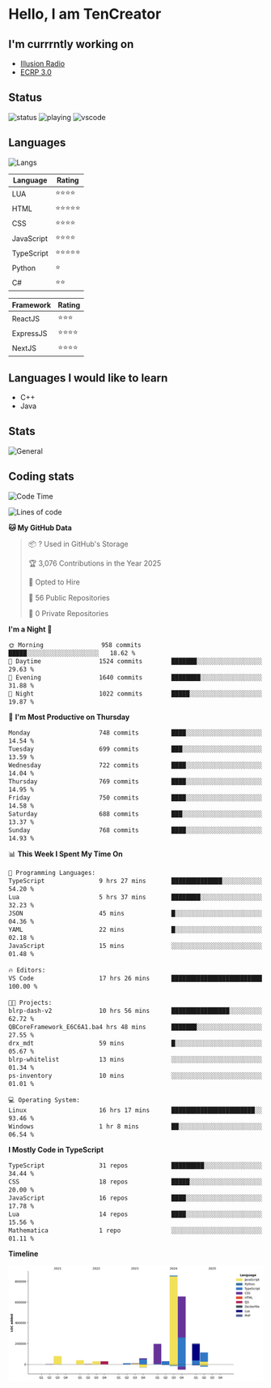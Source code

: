 # Hello, I am TenCreator

## I'm currrntly working on
- [Illusion Radio](https://illusionradio.co.uk/)
- [ECRP 3.0](http://github.com/Emerald-Coast-Roleplay/)

## Status
![status](https://api.statusbadges.me/badge/status/518334475038359555?simple=true&style=for-the-badge)
![playing](https://api.statusbadges.me/badge/playing/518334475038359555?style=for-the-badge)
![vscode](https://api.statusbadges.me/badge/vscode/518334475038359555?style=for-the-badge)

## Languages
![Langs](https://github-readme-stats.vercel.app/api/top-langs/?username=tencreator&layout=compact&theme=radical)


|Language|Rating|
|--------|------|
|LUA|⭐️⭐️⭐️⭐️|
|HTML|⭐️⭐️⭐️⭐️⭐️|
|CSS|⭐️⭐️⭐️⭐️|
|JavaScript|⭐️⭐️⭐️⭐️|
|TypeScript|⭐️⭐️⭐️⭐️⭐️|
|Python|⭐️|
|C#|⭐️⭐️ |

|Framework|Rating|
|--------|------|
|ReactJS|⭐️⭐️⭐|
|ExpressJS|⭐️⭐️⭐️⭐️|
|NextJS|⭐️⭐️⭐⭐️|

## Languages I would like to learn
- C++
- Java

## Stats
![General](https://github-readme-stats.vercel.app/api?username=tencreator&show_icons=true&theme=radical)

## Coding stats

<!--START_SECTION:waka-->
![Code Time](http://img.shields.io/badge/Code%20Time-599%20hrs%2012%20mins-blue)

![Lines of code](https://img.shields.io/badge/From%20Hello%20World%20I%27ve%20Written-2.3%20million%20lines%20of%20code-blue)

**🐱 My GitHub Data** 

> 📦 ? Used in GitHub's Storage 
 > 
> 🏆 3,076 Contributions in the Year 2025
 > 
> 💼 Opted to Hire
 > 
> 📜 56 Public Repositories 
 > 
> 🔑 0 Private Repositories 
 > 
**I'm a Night 🦉** 

```text
🌞 Morning                958 commits         █████░░░░░░░░░░░░░░░░░░░░   18.62 % 
🌆 Daytime                1524 commits        ███████░░░░░░░░░░░░░░░░░░   29.63 % 
🌃 Evening                1640 commits        ████████░░░░░░░░░░░░░░░░░   31.88 % 
🌙 Night                  1022 commits        █████░░░░░░░░░░░░░░░░░░░░   19.87 % 
```
📅 **I'm Most Productive on Thursday** 

```text
Monday                   748 commits         ████░░░░░░░░░░░░░░░░░░░░░   14.54 % 
Tuesday                  699 commits         ███░░░░░░░░░░░░░░░░░░░░░░   13.59 % 
Wednesday                722 commits         ████░░░░░░░░░░░░░░░░░░░░░   14.04 % 
Thursday                 769 commits         ████░░░░░░░░░░░░░░░░░░░░░   14.95 % 
Friday                   750 commits         ████░░░░░░░░░░░░░░░░░░░░░   14.58 % 
Saturday                 688 commits         ███░░░░░░░░░░░░░░░░░░░░░░   13.37 % 
Sunday                   768 commits         ████░░░░░░░░░░░░░░░░░░░░░   14.93 % 
```


📊 **This Week I Spent My Time On** 

```text
💬 Programming Languages: 
TypeScript               9 hrs 27 mins       ██████████████░░░░░░░░░░░   54.20 % 
Lua                      5 hrs 37 mins       ████████░░░░░░░░░░░░░░░░░   32.23 % 
JSON                     45 mins             █░░░░░░░░░░░░░░░░░░░░░░░░   04.36 % 
YAML                     22 mins             █░░░░░░░░░░░░░░░░░░░░░░░░   02.18 % 
JavaScript               15 mins             ░░░░░░░░░░░░░░░░░░░░░░░░░   01.48 % 

🔥 Editors: 
VS Code                  17 hrs 26 mins      █████████████████████████   100.00 % 

🐱‍💻 Projects: 
blrp-dash-v2             10 hrs 56 mins      ████████████████░░░░░░░░░   62.72 % 
QBCoreFramework_E6C6A1.ba4 hrs 48 mins       ███████░░░░░░░░░░░░░░░░░░   27.55 % 
drx_mdt                  59 mins             █░░░░░░░░░░░░░░░░░░░░░░░░   05.67 % 
blrp-whitelist           13 mins             ░░░░░░░░░░░░░░░░░░░░░░░░░   01.34 % 
ps-inventory             10 mins             ░░░░░░░░░░░░░░░░░░░░░░░░░   01.01 % 

💻 Operating System: 
Linux                    16 hrs 17 mins      ███████████████████████░░   93.46 % 
Windows                  1 hr 8 mins         ██░░░░░░░░░░░░░░░░░░░░░░░   06.54 % 
```

**I Mostly Code in TypeScript** 

```text
TypeScript               31 repos            █████████░░░░░░░░░░░░░░░░   34.44 % 
CSS                      18 repos            █████░░░░░░░░░░░░░░░░░░░░   20.00 % 
JavaScript               16 repos            ████░░░░░░░░░░░░░░░░░░░░░   17.78 % 
Lua                      14 repos            ████░░░░░░░░░░░░░░░░░░░░░   15.56 % 
Mathematica              1 repo              ░░░░░░░░░░░░░░░░░░░░░░░░░   01.11 % 
```



**Timeline**

![Lines of Code chart](https://raw.githubusercontent.com/tencreator/tencreator/main/assets/bar_graph.png)


<!--END_SECTION:waka-->
